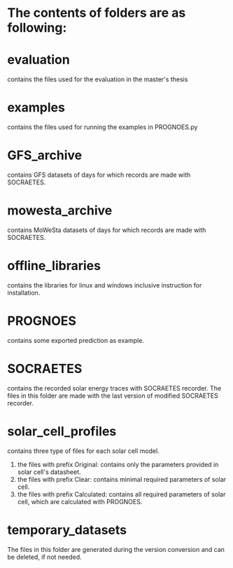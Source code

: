 # The contents of folders are as following:

# evaluation

contains the files used for the evaluation in the master's thesis

# examples

contains the files used for running the examples in PROGNOES.py

# GFS_archive

contains GFS datasets of days for which records are made with SOCRAETES.

# mowesta_archive

contains MoWeSta datasets of days for which records are made with SOCRAETES.

# offline_libraries

contains the libraries for linux and windows inclusive instruction for installation.

# PROGNOES

contains some exported prediction as example.

# SOCRAETES

contains the recorded solar energy traces with SOCRAETES recorder. The files in this folder are made with the last
version of modified SOCRAETES recorder.

# solar_cell_profiles

contains three type of files for each solar cell model.

1. the files with prefix Original: contains only the parameters provided in solar cell's datasheet.
2. the files with prefix Clear: contains minimal required parameters of solar cell.
3. the files with prefix Calculated: contains all required parameters of solar cell, which are calculated with PROGNOES.

# temporary_datasets

The files in this folder are generated during the version conversion and can be deleted, if not needed.
